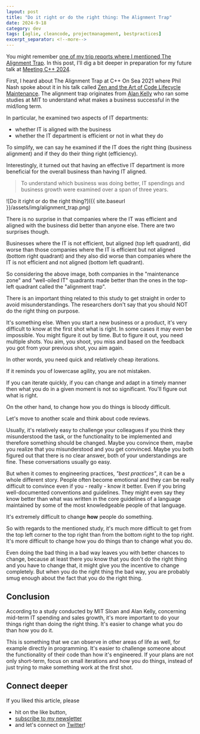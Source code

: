 ```yaml
---
layout: post
title: "Do it right or do the right thing: The Alignment Trap"
date: 2024-9-18
category: dev
tags: [aglie, cleancode, projectmanagement, bestpractices]
excerpt_separator: <!--more-->
---
```

You might remember [one of my trip reports where I mentioned The Alignment Trap](https://www.sandordargo.com/blog/2021/11/17/trip-rerport-meetingcpp-2021). In this post, I'll dig a bit deeper in preparation for my future talk at [Meeting C++ 2024](https://meetingcpp.com/2024/).

First, I heard about The Alignment Trap at C++ On Sea 2021 where Phil Nash spoke about it in his talk called [Zen and the Art of Code Lifecycle Maintenance](https://www.youtube.com/watch?v=tjnFXS10jU0). The alignment trap originates from [Alan Kelly](https://x.com/allankellynet) who ran some studies at MIT to understand what makes a business successful in the mid/long term.

In particular, he examined two aspects of IT departments:
- whether IT is aligned with the business
- whether the IT department is efficient or not in what they do

To simplify, we can say he examined if the IT does the right thing (business alignment) and if they do their thing right (efficiency).

Interestingly, it turned out that having an effective IT department is more beneficial for the overall business than having IT aligned.

> To understand which business was doing better, IT spendings and business growth were examined over a span of three years.

![Do it right or do the right thing?]({{ site.baseurl }}/assets/img/alignment_trap.png)

There is no surprise in that companies where the IT was efficient and aligned with the business did better than anyone else. There are two surprises though.

Businesses where the IT is not efficient, but aligned (top left quadrant), did worse than those companies where the IT is efficient but not aligned (bottom right quadrant) and they also did worse than companies where the IT is not efficient and not aligned (bottom left quadrant).

So considering the above image, both companies in the "maintenance zone" and "well-oiled IT" quadrants made better than the ones in the top-left quadrant called the "alignment trap".

There is an important thing related to this study to get straight in order to avoid misunderstandings. The researchers don't say that you should NOT do the right thing on purpose.

It's something else. When you start a new business or a product, it's very difficult to know at the first shot what is right. In some cases it may even be impossible. You might figure it out by time. But to figure it out, you need multiple shots. You aim, you shoot, you miss and based on the feedback you got from your previous shot, you aim again.

In other words, you need quick and relatively cheap iterations.

If it reminds you of lowercase agility, you are not mistaken.

If you can iterate quickly, if you can change and adapt in a timely manner then what you do in a given moment is not so significant. You'll figure out what is right.

On the other hand, to change how you do things is bloody difficult.

Let's move to another scale and think about code reviews.

Usually, it's relatively easy to challenge your colleagues if you think they misunderstood the task, or the functionality to be implemented and therefore something should be changed. Maybe you convince them, maybe you realize that you misunderstood and you get convinced. Maybe you both figured out that there is no clear answer, both of your understandings are fine. These conversations usually go easy.

But when it comes to engineering practices, *"best practices"*, it can be a whole different story. People often become emotional and they can be really difficult to convince even if you - really - know it better. Even if you bring well-documented conventions and guidelines. They might even say they know better than what was written in the core guidelines of a language maintained by some of the most knowledgeable people of that language.

It's extremely difficult to change **how** people do something.

So with regards to the mentioned study, it's much more difficult to get from the top left corner to the top right than from the bottom right to the top right. It's more difficult to change how you do things than to change what you do.

Even doing the bad thing in a bad way leaves you with better chances to change, because at least there you know that you don't do the right thing and you have to change that, it might give you the incentive to change completely. But when you do the right thing the bad way, you are probably smug enough about the fact that you do the right thing.

## Conclusion

According to a study conducted by MIT Sloan and Alan Kelly, concerning mid-term IT spending and sales growth, it's more important to do your things right than doing the right thing. It's easier to change what you do than how you do it.

This is something that we can observe in other areas of life as well, for example directly in programming. It's easier to challenge someone about the functionality of their code than how it's engineered. If your plans are not only short-term, focus on small iterations and how you do things, instead of just trying to make something work at the first shot.

## Connect deeper

If you liked this article, please 
- hit on the like button,  
- [subscribe to my newsletter](http://eepurl.com/gvcv1j) 
- and let's connect on [Twitter](https://twitter.com/SandorDargo)!